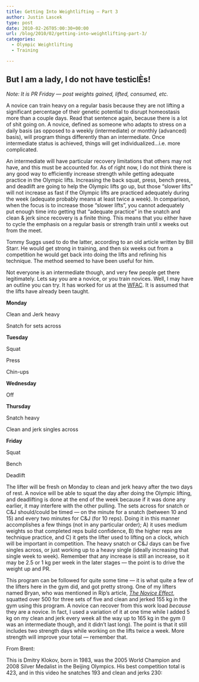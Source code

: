 ```yaml
---
title: Getting Into Weightlifting — Part 3
author: Justin Lascek
type: post
date: 2010-02-26T05:00:30+00:00
url: /blog/2010/02/getting-into-weightlifting-part-3/
categories:
  - Olympic Weightlifting
  - Training

---
```

## But I am a lady, I do not have testiclÈs! 

_Note: It is PR Friday &#8212; post weights gained, lifted, consumed, etc._
  

  
A novice can train heavy on a regular basis because they are not lifting a significant percentage of their genetic potential to disrupt homeostasis more than a couple days. Read that sentence again, because there is a lot of shit going on. A novice, defined as someone who adapts to stress on a daily basis (as opposed to a weekly (intermediate) or monthly (advanced) basis), will program things differently than an intermediate. Once intermediate status is achieved, things will get individualized&#8230;i.e. more complicated.
  

  
An intermediate will have particular recovery limitations that others may not have, and this must be accounted for. As of right now, I do not think there is any good way to efficiently increase strength while getting adequate practice in the Olympic lifts. Increasing the back squat, press, bench press, and deadlift are going to help the Olympic lifts go up, but those &#8220;slower lifts&#8221; will not increase as fast if the Olympic lifts are practiced adequately during the week (adequate probably means at least twice a week). In comparison, when the focus is to increase those &#8220;slower lifts&#8221;, you cannot adequately put enough time into getting that &#8220;adequate practice&#8221; in the snatch and clean & jerk since recovery is a finite thing. This means that you either have to cycle the emphasis on a regular basis or strength train until x weeks out from the meet.
  

  
Tommy Suggs used to do the latter, according to an old article written by Bill Starr. He would get strong in training, and then six weeks out from a competition he would get back into doing the lifts and refining his technique. The method seemed to have been useful for him.
  

  
Not everyone is an intermediate though, and very few people get there legitimately. Lets say you are a novice, or you train novices. Well, I may have an outline you can try. It has worked for us at the [WFAC][1]. It is assumed that the lifts have already been taught.
  

  
**Monday**
  
Clean and Jerk heavy
  
Snatch for sets across
  

  
**Tuesday**
  
Squat
  
Press
  
Chin-ups
  

  
**Wednesday**
  
Off
  

  
**Thursday**
  
Snatch heavy
  
Clean and jerk singles across
  

  
**Friday**
  
Squat
  
Bench
  
Deadlift
  


The lifter will be fresh on Monday to clean and jerk heavy after the two days of rest. A novice will be able to squat the day after doing the Olympic lifting, and deadlifting is done at the end of the week because if it was done any earlier, it may interfere with the other pulling. The sets across for snatch or C&J should/could be timed &#8212; on the minute for a snatch (between 10 and 15) and every two minutes for C&J (for 10 reps). Doing it in this manner accomplishes a few things (not in any particular order); A) it uses medium weights so that completed reps build confidence, B) the higher reps are technique practice, and C) it gets the lifter used to lifting on a clock, which will be important in competition. The heavy snatch or C&J days can be five singles across, or just working up to a heavy single (ideally increasing that single week to week). Remember that any increase is still an increase, so it may be 2.5 or 1 kg per week in the later stages &#8212; the point is to drive the weight up and PR.
  

  
This program can be followed for quite some time &#8212; it is what quite a few of the lifters here in the gym did, and got pretty strong. One of my lifters named Bryan, who was mentioned in Rip&rsquo;s article, _[The Novice Effect][2]_, squatted over 500 for three sets of five and clean and jerked 155 kg in the gym using this program. A novice can recover from this work load _because_ they are a novice. In fact, I used a variation of it at one time while I added 5 kg on my clean and jerk every week all the way up to 165 kg in the gym (I was an intermediate though, and it didn&rsquo;t last long). The point is that it still includes two strength days while working on the lifts twice a week. More strength will improve your total &#8212; remember that.
  

  
From Brent:
  
This is Dmitry Klokov, born in 1983, was the 2005 World Champion and 2008 Silver Medalist in the Beijing Olympics. His best competition total is 423, and in this video he snatches 193 and clean and jerks 230:

 [1]: http://wfac-gym.com
 [2]: http://startingstrength.com/articles/novice_effect_rippetoe.pdf
